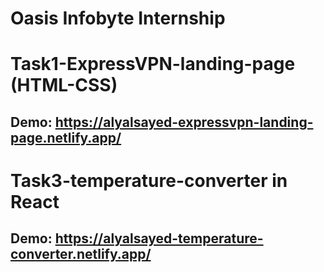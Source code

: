 # Oasis Infobyte Internship

# Task1-ExpressVPN-landing-page (HTML-CSS)

## Demo: https://alyalsayed-expressvpn-landing-page.netlify.app/

# Task3-temperature-converter in React
## Demo: https://alyalsayed-temperature-converter.netlify.app/
